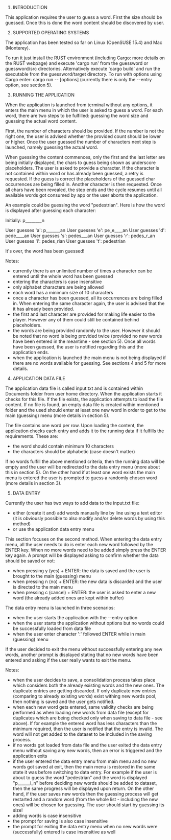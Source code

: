 1. INTRODUCTION

This application requires the user to guess a word. First the size should be guessed. Once this is done the word content should be discovered by user.

2. SUPPORTED OPERATING SYSTEMS

The application has been tested so far on Linux (OpenSUSE 15.4) and Mac (Monterey).

To run it just install the RUST environment (including Cargo: more details on the RUST webpage) and execute 'cargo run' from the guessword or guessword/src directories. Alternatively execute 'cargo build' and run the executable from the guessword/target directory. To run with options using Cargo enter: cargo run -- [options] (currently there is only the --entry option, see section 5).

3. RUNNING THE APPLICATION

When the application is launched from terminal without any options, it enters the main menu in which the user is asked to guess a word. For each word, there are two steps to be fulfilled: guessing the word size and guessing the actual word content.

First, the number of characters should be provided. If the number is not the right one, the user is advised whether the provided count should be lower or higher. Once the user guessed the number of characters next step is launched, namely guessing the actual word.

When guessing the content commences, only the first and the last letter are being initially displayed, the chars to guess being shown as underscore placeholders. The user is asked to provide a character. If the character is not contained within word or has already been guessed, a retry is requested. If the guess is correct the placeholders of the guessed char occurrences are being filled in. Another character is then requested. Once all chars have been revealed, the step ends and the cycle resumes until all available words got consumed by app or the user aborts the application.

An example could be guessing the word "pedestrian". Here is how the word is displayed after guessing each character:

Initially:        p________n

User guesses 'a': p_______an
User guesses 'e': pe_e____an
User guesses 'd': pede____an
User guesses 's': pedes___an
User guesses 'r': pedes_r_an
User guesses 'i': pedes_rian
User guesses 't': pedestrian

It's over, the word has been guessed!

Notes:
- currently there is an unlimited number of times a character can be entered until the whole word has been guessed
- entering the characters is case insensitive
- only alphabet characters are being allowed
- each word has a minimum size of 10 characters
- once a character has been guessed, all its occurrences are being filled in. When entering the same character again, the user is advised that the it has already been provided.
- the first and last character are provided for making life easier to the player. However any of them could still be contained behind placeholders.
- the words are being provided randomly to the user. However it should be noted that no word is being provided twice (provided no new words have been entered in the meantime - see section 5). Once all words have been guessed, the user is notified regarding this and the application ends.
- when the application is launched the main menu is not being displayed if there are no words available for guessing. See sections 4 and 5 for more details.

4. APPLICATION DATA FILE

The application data file is called input.txt and is contained within Documents folder from user home directory. When the application starts it checks for this file. If the file exists, the application attempts to load the file content. If no file is found, an empty data file is created within mentioned folder and the used should enter at least one new word in order to get to the main (guessing) menu (more details in section 5).

The file contains one word per row. Upon loading the content, the application checks each entry and adds it to the running data if it fulfills the requirements. These are:
- the word should contain minimum 10 characters
- the characters should be alphabetic (case doesn't matter)

If no words fulfill the above mentioned criteria, then the running data will be empty and the user will be redirected to the data entry menu (more about this in section 5). On the other hand if at least one word exists the main menu is entered the user is prompted to guess a randomly chosen word (more details in section 3).

5. DATA ENTRY

Currently the user has two ways to add data to the input.txt file:
- either (create it and) add words manually line by line using a text editor (it is obviously possible to also modify and/or delete words by using this method)
- or use the application data entry menu

This section focuses on the second method. When entering the data entry menu, all the user needs to do is enter each new word followed by the ENTER key. When no more words need to be added simply press the ENTER key again. A prompt will be displayed asking to confirm whether the data should be saved or not:
- when pressing y (yes) + ENTER: the data is saved and the user is brought to the main (guessing) menu
- when pressing n (no) + ENTER: the new data is discarded and the user is directed to the main menu
- when pressing c (cancel) + ENTER: the user is asked to enter a new word (the already added ones are kept within buffer)

The data entry menu is launched in three scenarios:
- when the user starts the application with the --entry option
- when the user starts the application without options but no words could be successfully loaded from data file
- when the user enter character ':' followed ENTER while in main (guessing) menu

If the user decided to exit the menu without successfully entering any new words, another prompt is displayed stating that no new words have been entered and asking if the user really wants to exit the menu.

Notes:
- when the user decides to save, a consolidation process takes place which considers both the already existing words and the new ones. The duplicate entries are getting discarded. If only duplicate new entries (comparing to already existing words) exist withing new words pool, then nothing is saved and the user gets notified.
- when each new word gets entered, same validity checks are being performed as when loading new words from data file (except for duplicates which are being checked only when saving to data file - see above). If for example the entered word has less characters than the minimum required, then the user is notified that the entry is invalid. The word will not get added to the dataset to be included in the saving process.
- if no words got loaded from data file and the user exited the data entry menu without saving any new words, then an error is triggered and the application exits
- if the user entered the data entry menu from main menu and no new words got saved at exit, then the main menu is restored in the same state it was before switching to data entry. For example if the user is about to guess the word "pedestrian" and the word is displayed "p______i_n" before deciding new words should be added to dataset, then the same progress will be displayed upon return. On the other hand, if the user saves new words then the guessing process will get restarted and a random word (from the whole list - including the new ones) will be chosen for guessing. The user should start by guessing its size!
- adding words is case insensitive
- the prompt for saving is also case insensitive
- the prompt for exiting the data entry menu when no new words were (successfully) entered is case insensitive as well
